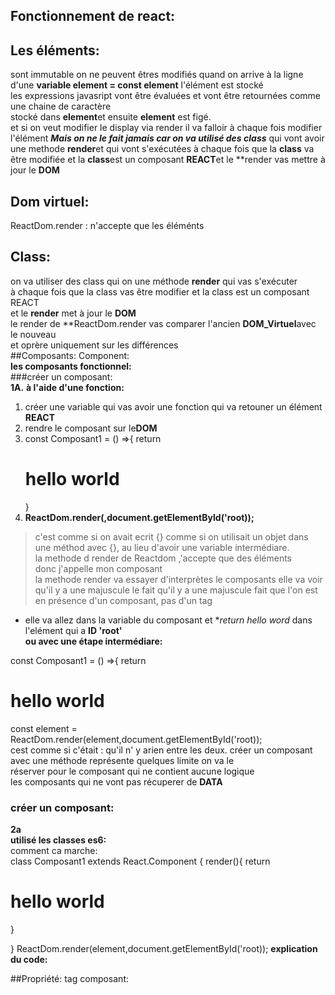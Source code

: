 ## Fonctionnement de react:  
## Les éléments:    
sont immutable on ne peuvent êtres modifiés
quand on arrive à la ligne d'une **variable element = const element** l'élément est stocké  
les expressions javasript vont être évaluées et vont être retournées comme une chaine de caractère  
stocké dans **element**et ensuite **element** est figé.  
et si on veut modifier le display via render il va falloir à chaque fois modifier l'élément
**_Mais on ne le fait jamais car on va utilisé des class_** qui vont avoir 
une methode **render**et qui vont s'exécutées à chaque fois que la **class** va être modifiée
et la **class**est un composant **REACT**et le **render vas mettre à jour le **DOM** 
 
## Dom virtuel: 
ReactDom.render  : n'accepte que les éléménts
## Class:  
on va utiliser des class qui on une méthode **render** qui vas s'exécuter  
à chaque fois que la class vas être modifier et la class est un composant REACT  
et le **render** met à jour le **DOM**  
le render de **ReactDom.render vas comparer l'ancien **DOM_Virtuel**avec le nouveau  
et oprère uniquement sur les différences  
##Composants: Component:  
**les composants fonctionnel:**  
###créer un composant:  
**1A.**
**à l'aide d'une fonction:**
1. créer une variable qui vas avoir une fonction qui va retouner un élément **REACT**
2. rendre le composant sur le**DOM**
1. const Composant1 = () =>{
    return <h1>hello world</h1>
}
2. **ReactDom.render(<Composant1 />,document.getElementById('root));**
> <Composant1 /> c'est comme si on avait ecrit {} comme si on utilisait 
un objet dans une méthod avec {}, au lieu d'avoir une variable intermédiare.  
 la methode d render de Reactdom ,'accepte que des éléments  
donc j'appelle mon composant **<Composant1/>**  
la methode render va essayer d'interprètes le composants elle va voir qu'il y a une majuscule 
le fait qu'il y a une majuscule fait que l'on est en présence d'un composant, pas d'un tag  
- elle va allez dans la variable du composant et **return* _hello word_ 
dans l'elément qui a **ID 'root'**   
**ou avec une étape intermédiare:**  

const Composant1 = () =>{
    return <h1>hello world</h1>
 const element = <Composant1 />   
ReactDom.render(element,document.getElementById('root));
**<Composant />**  
cest comme si c'était : <composant></composant> qu'il n' y arien entre les deux.
créer un composant avec une méthode représente quelques limite on va le  
réserver pour le composant qui ne contient aucune logique  
les composants qui ne vont pas récuperer de **DATA**  
### créer un composant: 
**2a**  
**utilisé les classes es6:**  
comment ca marche:  
class Composant1 extends React.Component {
    render(){
        return <h1>hello world</h1>
    }

}
ReactDom.render(element,document.getElementById('root));
**explication du code:**  


##Propriété: tag composant:  



